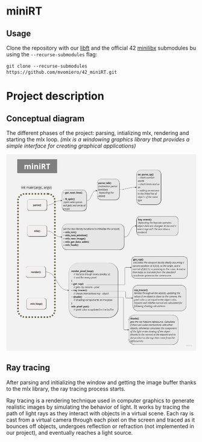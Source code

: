 # miniRT

## Usage

Clone the repository with our [libft](https://github.com/mvomiero/42_libft) 
and the official 42 [minilibx](https://github.com/42Paris/minilibx-linux) submodules bu using the `--recurse-submodules` flag:

```
git clone --recurse-submodules https://github.com/mvomiero/42_miniRT.git
```

# Project description

## Conceptual diagram

The different phases of the project: parsing, intializing mlx, rendering and starting the mlx loop.
_(mlx is a windowing graphics library that provides a simple interface for creating graphical applications)_

![Alt Text](https://github.com/mvomiero/42_miniRT/blob/publishing/assets/diagram.jpg?raw=true)

## Ray tracing

After parsing and initializing the window and getting the image buffer thanks to the mlx library, the ray tracing process starts.

Ray tracing is a rendering technique used in computer graphics to generate realistic images by simulating the behavior of light. It works by tracing the path of light rays as they interact with objects in a virtual scene. Each ray is cast from a virtual camera through each pixel on the screen and traced as it bounces off objects, undergoes reflection or refraction (not implemented in our project), and eventually reaches a light source.



